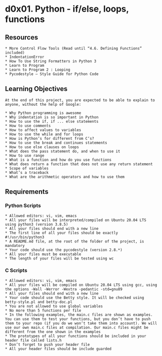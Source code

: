 # d0x01. Python - if/else, loops, functions

## Resources

    * More Control Flow Tools (Read until “4.6. Defining Functions” included)
    * IndentationError
    * How To Use String Formatters in Python 3
    * Learn to Program
    * Learn to Program 2 : Looping
    * Pycodestyle – Style Guide for Python Code

## Learning Objectives
	
	At the end of this project, you are expected to be able to explain to anyone, without the help of Google:

    * Why Python programming is awesome
    * Why indentation is so important in Python
    * How to use the if, if ... else statements
    * How to use comments
    * How to affect values to variables
    * How to use the while and for loops
    * How is Python’s for different from C‘s?
    * How to use the break and continues statements
    * How to use else clauses on loops
    * What does the pass statement do, and when to use it
    * How to use range
    * What is a function and how do you use functions
    * What does return a function that does not use any return statement
    * Scope of variables
    * What’s a traceback
    * What are the arithmetic operators and how to use them

## Requirements
### Python Scripts

    * Allowed editors: vi, vim, emacs
    * All your files will be interpreted/compiled on Ubuntu 20.04 LTS using python3 (version 3.8.5)
    * All your files should end with a new line
    * The first line of all your files should be exactly #!/usr/bin/python3
    * A README.md file, at the root of the folder of the project, is mandatory
    * Your code should use the pycodestyle (version 2.8.*)
    * All your files must be executable
    * The length of your files will be tested using wc

### C Scripts

    * Allowed editors: vi, vim, emacs
    * All your files will be compiled on Ubuntu 20.04 LTS using gcc, using the options -Wall -Werror -Wextra -pedantic -std=gnu89
    * All your files should end with a new line
    * Your code should use the Betty style. It will be checked using betty-style.pl and betty-doc.pl
    * You are not allowed to use global variables
    * No more than 5 functions per file
    * In the following examples, the main.c files are shown as examples. You can use them to test your functions, but you don’t have to push them to your repo (if you do we won’t take them into account). We will use our own main.c files at compilation. Our main.c files might be different from the one shown in the examples
    * The prototypes of all your functions should be included in your header file called lists.h
    * Don’t forget to push your header file
    * All your header files should be include guarded

